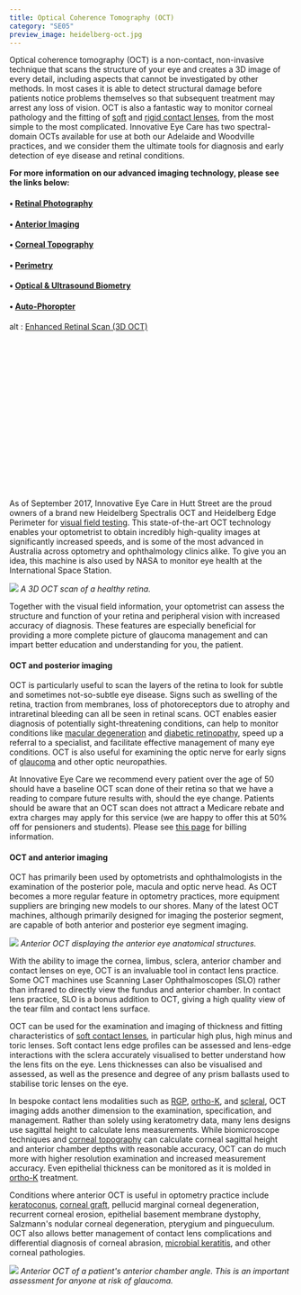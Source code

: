 ```yaml
---
title: Optical Coherence Tomography (OCT)
category: "SE05"
preview_image: heidelberg-oct.jpg
---
```


<div class="employee-heading">
<p><p>Optical coherence tomography (OCT) is a non-contact, non-invasive technique that scans the structure of your eye and creates a 3D image of every detail, including aspects that cannot be investigated by other methods. In most cases it is able to detect structural damage before patients notice problems themselves so that subsequent treatment may arrest any loss of vision. OCT is also a fantastic way to monitor corneal pathology and the fitting of <a href="/what-we-do/soft-contact-lenses">soft</a> and <a href="/what-we-do/gas-permeable-contact-lenses">rigid contact lenses</a>, from the most simple to the most complicated. Innovative Eye Care has two spectral-domain OCTs available for use at both our Adelaide and Woodville practices, and we consider them the ultimate tools for diagnosis and early detection of eye disease and retinal conditions. </p>
<p><b>For more information on our advanced imaging technology, please see the links below:</b></p>
<h4>• <a href="/what-we-do/retinal-photography">Retinal Photography</a></h4>
<h4>• <a href="/what-we-do/anterior-imaging">Anterior Imaging</a></h4>
<h4>• <a href="/what-we-do/corneal-topography">Corneal Topography</a></h4>
<h4>• <a href="/what-we-do/visual-field-testing">Perimetry</a></h4>
<h4>• <a href="/what-we-do/optical-biometry">Optical &amp; Ultrasound Biometry</a></h4>
<h4>• <a href="/what-we-do/auto-phoropter">Auto-Phoropter</a></h4></p>
</div>

<div class="myWrapper" style="position: relative; padding-bottom: 56.25%; height: 0;"><!--\[if IE]><iframe frameborder="0" type="text/html" src="https://2689-2347.captiv8online.com/animations/embed/one/d-t-l-o-t?player_width=100%&player_height=100%&site_company_language=34&autostart=false" width="100%" height="100%" style="position:absolute;top:0;left:0;width:100%;height:100%;"></iframe><!\[endif]--><!--\[if !IE]> <--><object data="https://2689-2347.captiv8online.com/animations/embed/one/d-t-l-o-t?player_width=100%&player_height=100%&site_company_language=34&autostart=false" type="text/html" width="100%" height="100%" style="position:absolute;top:0;left:0;width:100%;height:100%;">  alt : <a href="https://2689-2347.captiv8online.com/animations/embed/one/d-t-l-o-t?player_width=100%&player_height=100%&site_company_language=34&autostart=false">Enhanced Retinal Scan (3D OCT)</a></object><!--> <!\[endif]--></div>

<br>

As of September 2017, Innovative Eye Care in Hutt Street are the proud owners of a brand new Heidelberg Spectralis OCT and Heidelberg Edge Perimeter for [visual field testing](/what-we-do/visual-field-testing). This state-of-the-art OCT technology enables your optometrist to obtain incredibly high-quality images at significantly increased speeds, and is some of the most advanced in Australia across optometry and ophthalmology clinics alike. To give you an idea, this machine is also used by NASA to monitor eye health at the International Space Station.

![](/uploads/patient-healthy-retina-1.jpg)
_A 3D OCT scan of a healthy retina._

Together with the visual field information, your optometrist can assess the structure and function of your retina and peripheral vision with increased accuracy of diagnosis. These features are especially beneficial for providing a more complete picture of glaucoma management and can impart better education and understanding for you, the patient.

#### OCT and posterior imaging

OCT is particularly useful to scan the layers of the retina to look for subtle and sometimes not-so-subtle eye disease. Signs such as swelling of the retina, traction from membranes, loss of photoreceptors due to atrophy and intraretinal bleeding can all be seen in retinal scans. OCT enables easier diagnosis of potentially sight-threatening conditions, can help to monitor conditions like [macular degeneration](/what-we-do/macular-degeneration) and [diabetic retinopathy](/what-we-do/diabetes-and-the-eye), speed up a referral to a specialist, and facilitate effective management of many eye conditions. OCT is also useful for examining the optic nerve for early signs of [glaucoma](/what-we-do/glaucoma) and other optic neuropathies.

At Innovative Eye Care we recommend every patient over the age of 50 should have a baseline OCT scan done of their retina so that we have a reading to compare future results with, should the eye change. Patients should be aware that an OCT scan does not attract a Medicare rebate and extra charges may apply for this service (we are happy to offer this at 50% off for pensioners and students). Please see [this page](/what-we-do/eye-exams) for billing information.

#### OCT and anterior imaging

OCT has primarily been used by optometrists and ophthalmologists in the examination of the posterior pole, macula and optic nerve head. As OCT becomes a more regular feature in optometry practices, more equipment suppliers are bringing new models to our shores. Many of the latest OCT machines, although primarily designed for imaging the posterior segment, are capable of both anterior and posterior eye segment imaging.

![](/uploads/anterior-oct-adelaide.jpg)
_Anterior OCT displaying the anterior eye anatomical structures._

With the ability to image the cornea, limbus, sclera, anterior chamber and contact lenses on eye, OCT is an invaluable tool in contact lens practice. Some OCT machines use Scanning Laser Ophthalmoscopes (SLO) rather than infrared to directly view the fundus and anterior chamber. In contact lens practice, SLO is a bonus addition to OCT, giving a high quality view of the tear film and contact lens surface.

OCT can be used for the examination and imaging of thickness and fitting characteristics of [soft contact lenses](/what-we-do/soft-contact-lenses), in particular high plus, high minus and toric lenses. Soft contact lens edge profiles can be assessed and lens-edge interactions with the sclera accurately visualised to better understand how the lens fits on the eye. Lens thicknesses can also be visualised and assessed, as well as the presence and degree of any prism ballasts used to stabilise toric lenses on the eye.

In bespoke contact lens modalities such as [RGP](/what-we-do/gas-permeable-contact-lenses), [ortho-K](/what-we-do/orthokeratology-corneal-reshaping), and [scleral](/what-we-do/scleral-contact-lenses), OCT imaging adds another dimension to the examination, specification, and management. Rather than solely using keratometry data, many lens designs use sagittal height to calculate lens measurements. While biomicroscope techniques and [corneal topography](/what-we-do/corneal-topography) can calculate corneal sagittal height and anterior chamber depths with reasonable accuracy, OCT can do much more with higher resolution examination and increased measurement accuracy. Even epithelial thickness can be monitored as it is molded in [ortho-K](/what-we-do/orthokeratology-corneal-reshaping) treatment.

Conditions where anterior OCT is useful in optometry practice include [keratoconus](/what-we-do/keratoconus), [corneal graft](/what-we-do/corneal-grafts), pellucid marginal corneal degeneration, recurrent corneal erosion, epithelial basement membrane dystophy, Salzmann's nodular corneal degeneration, pterygium and pingueculum. OCT also allows better management of contact lens complications and differential diagnosis of corneal abrasion, [microbial keratitis](/what-we-do/keratitis), and other corneal pathologies.

![](/uploads/anterior-oct-adelaide-angle.jpg)
_Anterior OCT of a patient's anterior chamber angle. This is an important assessment for anyone at risk of glaucoma._
